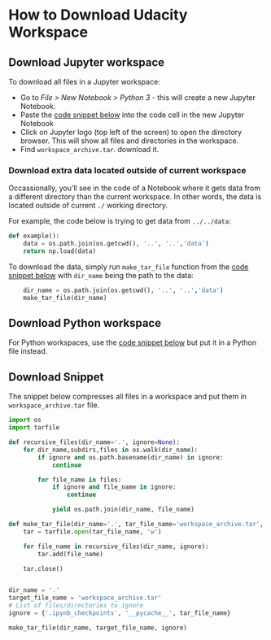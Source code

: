 # How to Download Udacity Workspace

## Download Jupyter workspace

To download all files in a Jupyter workspace:
- Go to _File > New Notebook > Python 3_ - this will create a new Jupyter
Notebook.
- Paste the [code snippet
below](#download-snippet) into the code cell in the new Jupyter Notebook
- Click on Jupyter logo (top left of the screen) to open the directory browser.
This will show all files and directories in the workspace.
- Find `workspace_archive.tar`. download it.

### Download extra data located outside of current workspace

Occassionally, you'll see in the code of a Notebook where it gets data from
a different directory than the current workspace. In other words, the
data is located outside of current `./` working directory.

For example, the code below is trying to get data from
`../../data`:

```python
def example():
    data = os.path.join(os.getcwd(), '..', '..','data')
    return np.load(data)
```

To download the data, simply run `make_tar_file` function from the [code snippet
below](#download-snippet) with `dir_name` being the path to the data:

```python
    dir_name = os.path.join(os.getcwd(), '..', '..','data')
    make_tar_file(dir_name)
```

## Download Python workspace

For Python workspaces, use the [code snippet
below](#download-snippet) but put it in a Python file instead.

## Download Snippet

The snippet below compresses all files in a workspace and put them in
`workspace_archive.tar` file.

```python
import os
import tarfile

def recursive_files(dir_name='.', ignore=None):
    for dir_name,subdirs,files in os.walk(dir_name):
        if ignore and os.path.basename(dir_name) in ignore:
            continue

        for file_name in files:
            if ignore and file_name in ignore:
                continue

            yield os.path.join(dir_name, file_name)

def make_tar_file(dir_name='.', tar_file_name='workspace_archive.tar', ignore=None):
    tar = tarfile.open(tar_file_name, 'w')

    for file_name in recursive_files(dir_name, ignore):
        tar.add(file_name)

    tar.close()


dir_name = '.'
target_file_name = 'workspace_archive.tar'
# List of files/directories to ignore
ignore = {'.ipynb_checkpoints', '__pycache__', tar_file_name}

make_tar_file(dir_name, target_file_name, ignore)
```